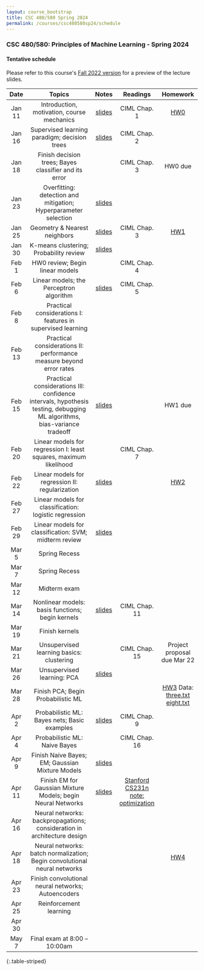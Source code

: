 ```yaml
---
layout: course_bootstrap
title: CSC 480/580 Spring 2024
permalink: /courses/csc480580sp24/schedule
---
```


<!--
<style>
    table {
        width: 100%;
    }
</style>
-->

### CSC 480/580: Principles of Machine Learning - Spring 2024

#### Tentative schedule

Please refer to this course's [Fall 2022 version](https://zcc1307.github.io/courses/csc580fa22/schedule.html) for a preview of the lecture slides. 

|  Date  | Topics |            Notes            | Readings  |       Homework       |
|:------:|:------------:|:---------------------------:|:---:|:--------------------:|
| Jan 11 | Introduction, motivation, course mechanics | [slides](24_lec0_final.pdf) | CIML Chap. 1 |    [HW0](hw0.pdf)     |
| Jan 16 | Supervised learning paradigm; decision trees |  [slides](24_lec1_final.pdf)                           | CIML Chap. 2 |                      |
| Jan 18 | Finish decision trees; Bayes classifier and its error |                             | CIML Chap. 3 |       HW0 due        |
| Jan 23 | Overfitting: detection and mitigation; Hyperparameter selection |        [slides](24_lec2_final.pdf)                     |  |                   |
| Jan 25 | Geometry & Nearest neighbors |          [slides](24_lec3_final.pdf)                   | CIML Chap. 3 |         [HW1](hw1.pdf)             |
| Jan 30 | K-means clustering; Probability review |     [slides](24_lec_prob_review.pdf)                        |  |                      |
| Feb 1  | HW0 review; Begin linear models  |                             | CIML Chap. 4 |                      |
| Feb 6  | Linear models; the Perceptron algorithm  |      [slides](24_lec4_final.pdf)                        | CIML Chap. 5  |                      |
| Feb 8  | Practical considerations I: features in supervised learning  |                             |  |                      |
| Feb 13 | Practical considerations II: performance measure beyond error rates |                             |  |                      |
| Feb 15 | Practical considerations III: confidence intervals, hypothesis testing, debugging ML algorithms, bias-variance tradeoff  |                 [slides](24_lec5_final.pdf)            |   |        HW1 due              |
| Feb 20 | Linear models for regression I: least squares, maximum likelihood  |                             | CIML Chap. 7 |                      |
| Feb 22 | Linear models for regression II: regularization  |                [slides](24_lec6_final.pdf)             |  |         [HW2](hw2.pdf)          |
| Feb 27 | Linear models for classification: logistic regression  |                             |  |                      |
| Feb 29 | Linear models for classification: SVM; midterm review |        [slides](24_lec_midterm.pdf)                     |  |                      |
| Mar 5  | Spring Recess |                             |  |                      |
| Mar 7  | Spring Recess |                             |  |                      |
| Mar 12 | Midterm exam |                             |  |                      |
| Mar 14 | Nonlinear models: basis functions; begin kernels  |             [slides](24_lec7_final.pdf)                | CIML Chap. 11 |                      |
| Mar 19 | Finish kernels  |                             |  |  |
| Mar 21 | Unsupervised learning basics: clustering  |                             | CIML Chap. 15 |       Project proposal due Mar 22               |
| Mar 26 | Unsupervised learning: PCA  |             [slides](24_lec8_final.pdf)                |  |                  |
| Mar 28 | Finish PCA; Begin Probabilistic ML  |                             |  |       [HW3](hw3.pdf) Data: [three.txt](three.txt)  [eight.txt](eight.txt)               |
| Apr 2  | Probabilistic ML: Bayes nets; Basic examples   |         [slides](24_lec9_final.pdf)                    |  CIML Chap. 9 |                      |
| Apr 4  | Probabilistic ML: Naive Bayes  |                             | CIML Chap. 16 |                      |
| Apr 9  | Finish Naive Bayes; EM; Gaussian Mixture Models  |         [slides](24_lec10_final.pdf)                     |  |                      |
| Apr 11 | Finish EM for Gaussian Mixture Models; begin Neural Networks   |         [slides](24_lec11_final.pdf)                    | [Stanford CS231n note: optimization](https://cs231n.github.io/optimization-1/) |                      |
| Apr 16 | Neural networks: backpropagations; consideration in architecture design  |                             |  |                   |
| Apr 18 | Neural networks: batch normalization; Begin convolutional neural networks |                             |  |           [HW4](hw4.pdf)           |
| Apr 23 | Finish convolutional neural networks; Autoencoders  |                             |  |                      |
| Apr 25 | Reinforcement learning |                             |  |                      |
| Apr 30 |   |                             |  |                      |
| May 7 | Final exam at 8:00 – 10:00am |                             |  |                      |
{:.table-striped}



